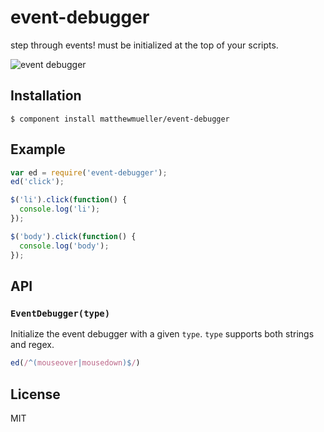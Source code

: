 
# event-debugger

  step through events! must be initialized at the top of your scripts.

  ![event debugger](http://i.cloudup.com/hX9Af15C7f.png)

## Installation

    $ component install matthewmueller/event-debugger

## Example

```js
var ed = require('event-debugger');
ed('click');

$('li').click(function() {
  console.log('li');
});

$('body').click(function() {
  console.log('body');
});
```

## API

### `EventDebugger(type)`

Initialize the event debugger with a given `type`. `type` supports both strings and regex.

```js
ed(/^(mouseover|mousedown)$/)
```

## License

  MIT
